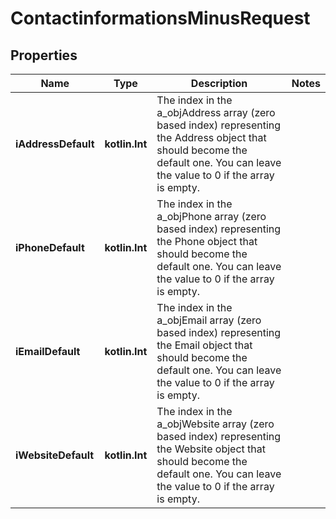 
# ContactinformationsMinusRequest

## Properties
Name | Type | Description | Notes
------------ | ------------- | ------------- | -------------
**iAddressDefault** | **kotlin.Int** | The index in the a_objAddress array (zero based index) representing the Address object that should become the default one.  You can leave the value to 0 if the array is empty. | 
**iPhoneDefault** | **kotlin.Int** | The index in the a_objPhone array (zero based index) representing the Phone object that should become the default one.  You can leave the value to 0 if the array is empty. | 
**iEmailDefault** | **kotlin.Int** | The index in the a_objEmail array (zero based index) representing the Email object that should become the default one.  You can leave the value to 0 if the array is empty. | 
**iWebsiteDefault** | **kotlin.Int** | The index in the a_objWebsite array (zero based index) representing the Website object that should become the default one.  You can leave the value to 0 if the array is empty. | 



